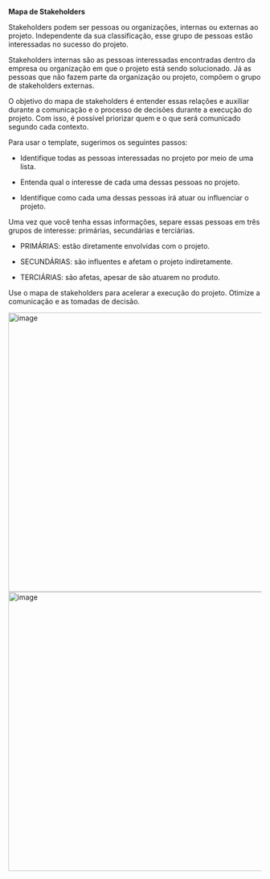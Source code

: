 **Mapa de Stakeholders**

Stakeholders podem ser pessoas ou organizações, internas ou externas ao projeto. Independente da sua classificação, esse grupo de pessoas estão interessadas no sucesso do projeto.

Stakeholders internas são as pessoas interessadas encontradas dentro da empresa ou organização em que o projeto está sendo solucionado. Já as pessoas que não fazem parte da organização ou projeto, compõem o grupo de stakeholders externas.

O objetivo do mapa de stakeholders é entender essas relações e auxiliar durante a comunicação e o processo de decisões durante a execução do projeto. Com isso, é possível priorizar quem e o que será comunicado segundo cada contexto.

Para usar o template, sugerimos os seguintes passos:

- Identifique todas as pessoas interessadas no projeto por meio de uma lista.

- Entenda qual o interesse de cada uma dessas pessoas no projeto.

- Identifique como cada uma dessas pessoas irá atuar ou influenciar o projeto.

Uma vez que você tenha essas informações, separe essas pessoas em três grupos de interesse: primárias, secundárias e terciárias.

- PRIMÁRIAS: estão diretamente envolvidas com o projeto.

- SECUNDÁRIAS: são influentes e afetam o projeto indiretamente.

- TERCIÁRIAS: são afetas, apesar de são atuarem no produto.

Use o mapa de stakeholders para acelerar a execução do projeto. Otimize a comunicação e as tomadas de decisão.


<img width="555" alt="image" src="https://github.com/aevilesaguiar/Ferramentas-para-Product-Managers/assets/52088444/3b5f882d-f5fc-4aac-8b4f-ddb28fea913a">

<img width="555" alt="image" src="https://github.com/aevilesaguiar/Ferramentas-para-Product-Managers/assets/52088444/7106a556-b0bf-4576-8f82-648d5dd1df39">

